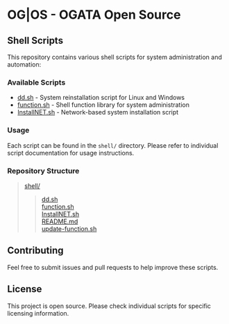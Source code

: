 # OG|OS - OGATA Open Source

## Shell Scripts

This repository contains various shell scripts for system administration and automation:

### Available Scripts

- [dd.sh](dd.sh) - System reinstallation script for Linux and Windows
- [function.sh](function.sh) - Shell function library for system administration
- [InstallNET.sh](InstallNET.sh) - Network-based system installation script

### Usage

Each script can be found in the `shell/` directory. Please refer to individual script documentation for usage instructions.

### Repository Structure

> [shell/](.)  
>  > [dd.sh](dd.sh)  
>  > [function.sh](function.sh)  
>  > [InstallNET.sh](InstallNET.sh)  
>  > [README.md](README.md)  
>  > [update-function.sh](update-function.sh)  

## Contributing

Feel free to submit issues and pull requests to help improve these scripts.

## License

This project is open source. Please check individual scripts for specific licensing information.
